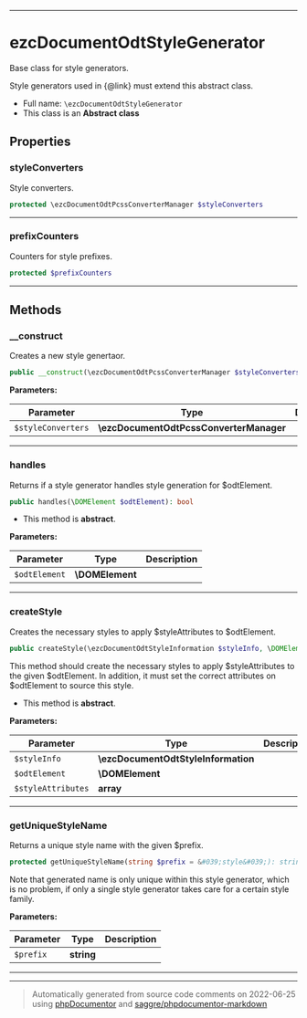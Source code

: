 ***

# ezcDocumentOdtStyleGenerator

Base class for style generators.

Style generators used in {@link} must extend this
abstract class.

* Full name: `\ezcDocumentOdtStyleGenerator`
* This class is an **Abstract class**



## Properties


### styleConverters

Style converters.

```php
protected \ezcDocumentOdtPcssConverterManager $styleConverters
```






***

### prefixCounters

Counters for style prefixes.

```php
protected $prefixCounters
```






***

## Methods


### __construct

Creates a new style genertaor.

```php
public __construct(\ezcDocumentOdtPcssConverterManager $styleConverters): mixed
```








**Parameters:**

| Parameter | Type | Description |
|-----------|------|-------------|
| `$styleConverters` | **\ezcDocumentOdtPcssConverterManager** |  |




***

### handles

Returns if a style generator handles style generation for $odtElement.

```php
public handles(\DOMElement $odtElement): bool
```




* This method is **abstract**.



**Parameters:**

| Parameter | Type | Description |
|-----------|------|-------------|
| `$odtElement` | **\DOMElement** |  |




***

### createStyle

Creates the necessary styles to apply $styleAttributes to $odtElement.

```php
public createStyle(\ezcDocumentOdtStyleInformation $styleInfo, \DOMElement $odtElement, array $styleAttributes): mixed
```

This method should create the necessary styles to apply $styleAttributes
to the given $odtElement. In addition, it must set the correct
attributes on $odtElement to source this style.


* This method is **abstract**.



**Parameters:**

| Parameter | Type | Description |
|-----------|------|-------------|
| `$styleInfo` | **\ezcDocumentOdtStyleInformation** |  |
| `$odtElement` | **\DOMElement** |  |
| `$styleAttributes` | **array** |  |




***

### getUniqueStyleName

Returns a unique style name with the given $prefix.

```php
protected getUniqueStyleName(string $prefix = &#039;style&#039;): string
```

Note that generated name is only unique within this style generator,
which is no problem, if only a single style generator takes care for a
certain style family.






**Parameters:**

| Parameter | Type | Description |
|-----------|------|-------------|
| `$prefix` | **string** |  |




***


***
> Automatically generated from source code comments on 2022-06-25 using [phpDocumentor](http://www.phpdoc.org/) and [saggre/phpdocumentor-markdown](https://github.com/Saggre/phpDocumentor-markdown)
